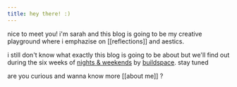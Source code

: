 ```yaml
---
title: hey there! :)
---
```


nice to meet you! i'm sarah and this blog is going to be my creative playground where i emphazise on [[reflections]] and aestics. 

i still don't know what exactly this blog is going to be about but we'll find out during the six weeks of [nights & weekends](https://buildspace.so/nw) by [buildspace](https://buildspace.so/). stay tuned

are you curious and wanna know more [[about me]] ?


